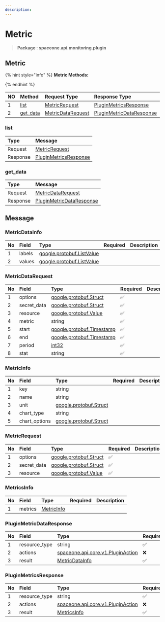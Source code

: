 ```yaml
---
description:  
---
```

# Metric

>  **Package : spaceone.api.monitoring.plugin**

## Metric

{% hint style="info" %}
**Metric Methods:**

{%  endhint %}


| NO |  Method | Request Type | Response Type | Description |
| :--- | :--- | :--- | :--- | :--- |
| 1 | [list](Metric.md#list)| [MetricRequest](Metric.md#metricrequest)| [PluginMetricsResponse](Metric.md#pluginmetricsresponse) |  |
| 2 | [get_data](Metric.md#get_data)| [MetricDataRequest](Metric.md#metricdatarequest)| [PluginMetricDataResponse](Metric.md#pluginmetricdataresponse) |  |

### list



| Type | Message |
| :--- | :--- |
| Request | [MetricRequest](Metric.md#metricrequest) |
| Response |  [PluginMetricsResponse](Metric.md#pluginmetricsresponse)  |



### get_data



| Type | Message |
| :--- | :--- |
| Request | [MetricDataRequest](Metric.md#metricdatarequest) |
| Response |  [PluginMetricDataResponse](Metric.md#pluginmetricdataresponse)  |





## Message

### MetricDataInfo
| No | Field | Type | Required | Description |
| :--- | :--- | :--- | :--- | :--- |
| 1 | labels |[google.protobuf.ListValue](https://developers.google.com/protocol-buffers/docs/reference/overview) | ||
| 2 | values |[google.protobuf.ListValue](https://developers.google.com/protocol-buffers/docs/reference/overview) | ||

### MetricDataRequest
| No | Field | Type | Required | Description |
| :--- | :--- | :--- | :--- | :--- |
| 1 | options |[google.protobuf.Struct](https://github.com/protocolbuffers/protobuf/blob/master/src/google/protobuf/struct.proto) |✅ ||
| 2 | secret_data |[google.protobuf.Struct](https://github.com/protocolbuffers/protobuf/blob/master/src/google/protobuf/struct.proto) |✅ ||
| 3 | resource |[google.protobuf.Value](https://developers.google.com/protocol-buffers/docs/reference/overview) |✅ ||
| 4 | metric |string |✅ ||
| 5 | start |[google.protobuf.Timestamp](https://github.com/protocolbuffers/protobuf/blob/master/src/google/protobuf/timestamp.proto) |✅ ||
| 6 | end |[google.protobuf.Timestamp](https://github.com/protocolbuffers/protobuf/blob/master/src/google/protobuf/timestamp.proto) |✅ ||
| 7 | period |[int32](https://github.com/protocolbuffers/protobuf/blob/master/src/google/protobuf/type.proto) |✅ ||
| 8 | stat |string |✅ ||

### MetricInfo
| No | Field | Type | Required | Description |
| :--- | :--- | :--- | :--- | :--- |
| 1 | key |string | ||
| 2 | name |string | ||
| 3 | unit |[google.protobuf.Struct](https://github.com/protocolbuffers/protobuf/blob/master/src/google/protobuf/struct.proto) | ||
| 4 | chart_type |string | ||
| 5 | chart_options |[google.protobuf.Struct](https://github.com/protocolbuffers/protobuf/blob/master/src/google/protobuf/struct.proto) | ||

### MetricRequest
| No | Field | Type | Required | Description |
| :--- | :--- | :--- | :--- | :--- |
| 1 | options |[google.protobuf.Struct](https://github.com/protocolbuffers/protobuf/blob/master/src/google/protobuf/struct.proto) |✅ ||
| 2 | secret_data |[google.protobuf.Struct](https://github.com/protocolbuffers/protobuf/blob/master/src/google/protobuf/struct.proto) |✅ ||
| 3 | resource |[google.protobuf.Value](https://developers.google.com/protocol-buffers/docs/reference/overview) |✅ ||

### MetricsInfo
| No | Field | Type | Required | Description |
| :--- | :--- | :--- | :--- | :--- |
| 1 | metrics |[MetricInfo](Metric.md#metricinfo) | ||

### PluginMetricDataResponse
| No | Field | Type | Required | Description |
| :--- | :--- | :--- | :--- | :--- |
| 1 | resource_type |string |✅ ||
| 2 | actions |[spaceone.api.core.v1.PluginAction](../../core/v1/Plugin.md##pluginaction) |❌ ||
| 3 | result |[MetricDataInfo](Metric.md#metricdatainfo) |✅ ||

### PluginMetricsResponse
| No | Field | Type | Required | Description |
| :--- | :--- | :--- | :--- | :--- |
| 1 | resource_type |string |✅ ||
| 2 | actions |[spaceone.api.core.v1.PluginAction](../../core/v1/Plugin.md##pluginaction) |❌ ||
| 3 | result |[MetricsInfo](Metric.md#metricsinfo) |✅ ||
